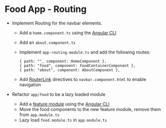 # Food App - Routing

- Implement Routing for the navbar elements.
    - Add a `home.component.ts` using the [Angular CLI](https://angular.io/cli/generate#component-command)
    - Add an `about.component.ts`
    - Implement `app-routing.module.ts` and add the following routes: 

        ```
        { path: "", component: HomeComponent },
        { path: "food", component: FoodContainerComponent },
        { path: "about", component: AboutComponent },
        ```
    - Add [RouterLink](https://angular.io/api/router/RouterLink) directives to `navbar.component.html` to enable navigation

- Refactor `app/food` to be a lazy loaded module
    - Add a [feature module](https://angular.io/guide/feature-modules) using the [Angular CLI](https://angular.io/cli/generate#module-command)
    - Move the food components to the new feature module, remove them from `app.module.ts`
    - Lazy load `food.module.ts` in `app.module.ts`

